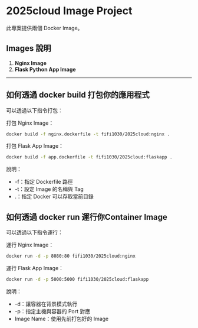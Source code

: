 # 2025cloud Image Project

此專案提供兩個 Docker Image。

## Images 說明

1. **Nginx Image**
2. **Flask Python App Image**

---

## 如何透過 docker build 打包你的應用程式
可以透過以下指令打包：

打包 Nginx Image：
```bash
docker build -f nginx.dockerfile -t fifi1030/2025cloud:nginx .
```

打包 Flask App Image：
```bash
docker build -f app.dockerfile -t fifi1030/2025cloud:flaskapp .
```

說明：
* -f：指定 Dockerfile 路徑
* -t：設定 Image 的名稱與 Tag
* .：指定 Docker 可以存取當前目錄

## 如何透過 docker run 運行你Container Image
可以透過以下指令運行：

運行 Nginx Image：
```bash
docker run -d -p 8080:80 fifi1030/2025cloud:nginx
```

運行 Flask App Image：
```bash
docker run -d -p 5000:5000 fifi1030/2025cloud:flaskapp
```

說明：
* -d：讓容器在背景模式執行
* -p：指定主機與容器的 Port 對應
* Image Name：使用先前打包好的 Image


